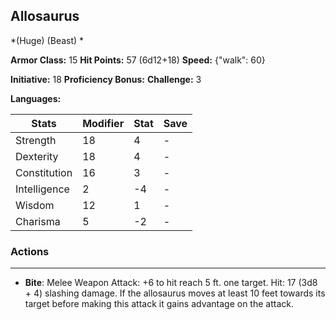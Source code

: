 ## Allosaurus
*(Huge) (Beast) *

**Armor Class:** 15
**Hit Points:** 57 (6d12+18)
**Speed:** {"walk": 60}

**Initiative:** 18
**Proficiency Bonus:**
**Challenge:** 3

**Languages:** 



| Stats | Modifier | Stat | Save
| ---- | ---- | ---- | ---- |
| Strength | 18 | 4 | - |
| Dexterity | 18 | 4 | - |
| Constitution | 16 | 3 | - |
| Intelligence | 2 | -4 | - |
| Wisdom | 12 | 1 | - |
| Charisma | 5 | -2 | - |

### Actions
 --- 
- **Bite**: Melee Weapon Attack: +6 to hit  reach 5 ft.  one target. Hit: 17 (3d8 + 4) slashing damage. If the allosaurus moves at least 10 feet towards its target before making this attack  it gains advantage on the attack.


